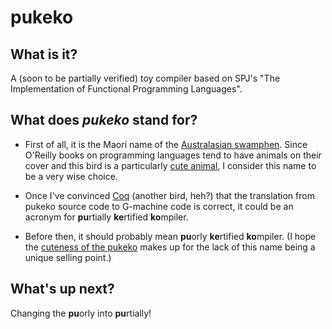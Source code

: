# pukeko

## What is it?

A (soon to be partially verified) toy compiler based on SPJ's "The Implementation of Functional Programming Languages".

## What does *pukeko* stand for?

  * First of all, it is the Maori name of the [Australasian swamphen](https://en.wikipedia.org/wiki/Australasian_swamphen). Since O'Reilly books on programming languages tend to have animals on their cover and this bird is a particularly [cute animal](http://www.whitcoulls.co.nz/dq-bag-tag-kids-pukeko-5794815), I consider this name to be a very wise choice.
  
  * Once I've convinced [Coq](https://coq.inria.fr) (another bird, heh?) that the translation from pukeko source code to G-machine code is correct, it could be an acronym for **pu**rtially **ke**rtified **ko**mpiler.
  
  * Before then, it should probably mean **pu**orly **ke**rtified **ko**mpiler. (I hope the [cuteness of the pukeko](https://www.google.co.uk/search?q=pukeko+drawing&tbm=isch) makes up for the lack of this name being a unique selling point.)

## What's up next?

Changing the **pu**orly into **pu**rtially!
